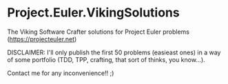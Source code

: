 # Project.Euler.VikingSolutions
The Viking Software Crafter solutions for Project Euler problems (https://projecteuler.net)

DISCLAIMER: I'll only publish the first 50 problems (easieast ones) in a way of some portfolio (TDD, TPP, crafting, that sort of thinks, you know...).

Contact me for any inconvenience!! ;)